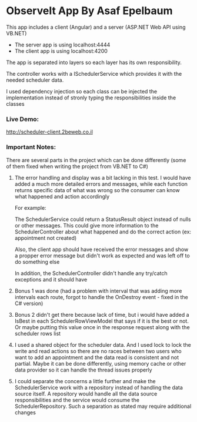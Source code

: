 # ObserveIt App By Asaf Epelbaum

This app includes a client (Angular) and a server (ASP.NET Web API using VB.NET)

* The server app is using localhost:4444
* The client app is using localhost:4200

The app is separated into layers so each layer has its own responsibility.

The controller works with a ISchedulerService which provides it with the needed scheduler data.

I used dependency injection so each class can be injected the implementation instead of stronly typing the responsibilities inside the classes

### Live Demo:
http://scheduler-client.2beweb.co.il

### Important Notes: 

There are several parts in the project which can be done differently (some of them fixed when writing the project from VB.NET to C#)

1) The error handling and display was a bit lacking in this test. I would have added a much more detailed errors and messages, while each function returns specific data of what was wrong so the consumer can know what happened and action accordingly

    For example:

    The SchedulerService could return a StatusResult object instead of nulls or other messages.
    This could give more information to the SchedulerController about what happened and do the correct action (ex: appointment not created)

    Also, the client app should have received the error messages and show a propper error message but didn't work as expected and was left off to do something else
    
    In addition, the SchedulerController didn't handle any try/catch exceptions and it should have
    
2) Bonus 1 was done (had a problem with interval that was adding more intervals each route, forgot to handle the OnDestroy event - fixed in the C# version)

3) Bonus 2 didn't get there because lack of time, but i would have added a IsBest in each SchedulerRowViewModel that says if it is the best or not. Or maybe putting this value once in the response request along with the scheduler rows list

4) I used a shared object for the scheduler data. And I used lock to lock the write and read actions so there are no races between two users who want to add an appointment and the data read is consistent and not partial.
Maybe it can be done differently, using memory cache or other data provider so it can handle the thread issues properly

5) I could separate the concerns a little further and make the SchedulerService work with a repository instead of handling the data source itself. A repository would handle all the data source responsibilities and the service would consume the SchedulerRepository. Such a separation as stated may require additional changes
